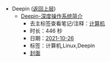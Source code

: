 - Deepin ([返回上层](../))
    - [Deepin-深度操作系统简介](https://www.bilibili.com/video/BV1TU4y1c74j)
        - 去主标签查看笔记/注释：[计算机](../markmap/计算机.html)
        - 时长：446 秒
        - 日期：[2021-10-26](../markmap/202110.html)
        - 标签：计算机,Linux,Deepin
        - [封面](http://i1.hdslb.com/bfs/archive/ed226495e82af4adb95adf3b1650418f0f56e1fd.jpg)
